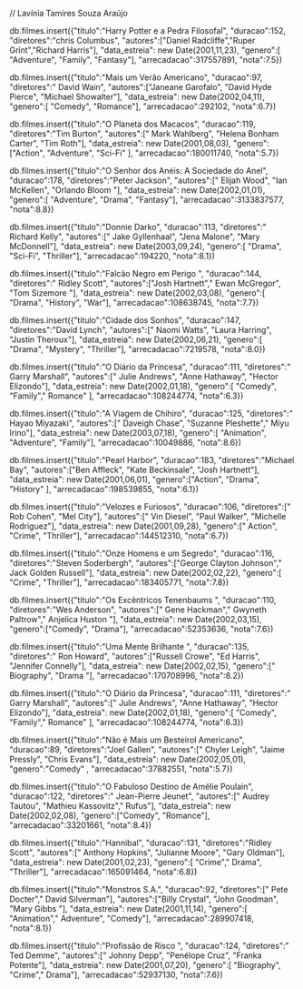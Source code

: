 // Lavínia Tamires Souza Araújo

db.filmes.insert({"titulo":"Harry Potter e a Pedra Filosofal",
"duracao":152,
"diretores":"chris Columbus",
"autores":["Daniel Radcliffe","Ruper Grint","Richard Harris"],
"data_estreia": new Date(2001,11,23),
"genero":[ "Adventure", "Family", "Fantasy"],
"arrecadacao":317557891,
"nota":7.5})

db.filmes.insert({"titulo":"Mais um Verão Americano",
"duracao":97,
"diretores":" David Wain",
"autores":["Janeane Garofalo", "David Hyde Pierce", "Michael Showalter"],
"data_estreia": new Date(2002,04,11),
"genero":[ "Comedy", "Romance"],
"arrecadacao":292102,
"nota":6.7})

db.filmes.insert({"titulo":"O Planeta dos Macacos",
"duracao":119,
"diretores":"Tim Burton",
"autores":[" Mark Wahlberg", "Helena Bonham Carter", "Tim Roth"],
"data_estreia": new Date(2001,08,03),
"genero":["Action", "Adventure", "Sci-Fi" ],
"arrecadacao":180011740,
"nota":5.7})

db.filmes.insert({"titulo":"O Senhor dos Anéis: A Sociedade do Anel",
"duracao":178,
"diretores":"Peter Jackson",
"autores":[" Elijah Wood", "Ian McKellen", "Orlando Bloom "],
"data_estreia": new Date(2002,01,01),
"genero":[ "Adventure", "Drama", "Fantasy"],
"arrecadacao":3133837577,
"nota":8.8})


db.filmes.insert({"titulo":"Donnie Darko",
"duracao":113,
"diretores":" Richard Kelly",
"autores":[" Jake Gyllenhaal", "Jena Malone", "Mary McDonnell"],
"data_estreia": new Date(2003,09,24),
"genero":[ "Drama", "Sci-Fi", "Thriller"],
"arrecadacao":194220,
"nota":8.1})


db.filmes.insert({"titulo":"Falcão Negro em Perigo ",
"duracao":144,
"diretores":" Ridley Scott",
"autores":["Josh Hartnett"," Ewan McGregor", "Tom Sizemore "],
"data_estreia": new Date(2002,03,08),
"genero":[ "Drama", "History", "War"],
"arrecadacao":108638745,
"nota":7.7})


db.filmes.insert({"titulo":"Cidade dos Sonhos",
"duracao":147,
"diretores":"David Lynch",
"autores":[" Naomi Watts", "Laura Harring", "Justin Theroux"],
"data_estreia": new Date(2002,06,21),
"genero":[ "Drama", "Mystery", "Thriller"],
"arrecadacao":7219578,
"nota":8.0})


db.filmes.insert({"titulo":"O Diário da Princesa",
"duracao":111,
"diretores":" Garry Marshall",
"autores":[" Julie Andrews", "Anne Hathaway", "Hector Elizondo"],
"data_estreia": new Date(2002,01,18),
"genero":[ "Comedy", "Family"," Romance" ],
"arrecadacao":108244774,
"nota":6.3})

db.filmes.insert({"titulo":"A Viagem de Chihiro",
"duracao":125,
"diretores":" Hayao Miyazaki",
"autores":[" Daveigh Chase", "Suzanne Pleshette"," Miyu Irino"],
"data_estreia": new Date(2003,07,18),
"genero":[ "Animation", "Adventure", "Family"],
"arrecadacao":10049886,
"nota":8.6})


db.filmes.insert({"titulo":"Pearl Harbor",
"duracao":183,
"diretores":"Michael Bay",
"autores":["Ben Affleck", "Kate Beckinsale", "Josh Hartnett"],
"data_estreia": new Date(2001,06,01),
"genero":["Action", "Drama", "History" ],
"arrecadacao":198539855,
"nota":6.1})


db.filmes.insert({"titulo":"Velozes e Furiosos",
"duracao":106,
"diretores":[" Rob Cohen", "Mel City"],
"autores":[" Vin Diesel", "Paul Walker", "Michelle Rodriguez"],
"data_estreia": new Date(2001,09,28),
"genero":[" Action", "Crime", "Thriller"],
"arrecadacao":144512310,
"nota":6.7})

db.filmes.insert({"titulo":"Onze Homens e um Segredo",
"duracao":116,
"diretores":"Steven Soderbergh",
"autores":["George Clayton Johnson"," Jack Golden Russell"],
"data_estreia": new Date(2002,02,22),
"genero":[ "Crime", "Thriller"],
"arrecadacao":183405771,
"nota":7.8})


db.filmes.insert({"titulo":"Os Excêntricos Tenenbaums ",
"duracao":110,
"diretores":"Wes Anderson",
"autores":[" Gene Hackman"," Gwyneth Paltrow"," Anjelica Huston "],
"data_estreia": new Date(2002,03,15),
"genero":["Comedy", "Drama"],
"arrecadacao":52353636,
"nota":7.6})


db.filmes.insert({"titulo":"Uma Mente Brilhante ",
"duracao":135,
"diretores":" Ron Howard",
"autores":["Russell Crowe", "Ed Harris", "Jennifer Connelly"],
"data_estreia": new Date(2002,02,15),
"genero":[" Biography", "Drama "],
"arrecadacao":170708996,
"nota":8.2})


db.filmes.insert({"titulo":"O Diário da Princesa",
"duracao":111,
"diretores":" Garry Marshall",
"autores":[" Julie Andrews", "Anne Hathaway", "Hector Elizondo"],
"data_estreia": new Date(2002,01,18),
"genero":[ "Comedy", "Family"," Romance" ],
"arrecadacao":108244774,
"nota":6.3})




db.filmes.insert({"titulo":"Não é Mais um Besteirol Americano",
"duracao":89,
"diretores":"Joel Gallen",
"autores":[" Chyler Leigh", "Jaime Pressly", "Chris Evans"],
"data_estreia": new Date(2002,05,01),
"genero":"Comedy" ,
"arrecadacao":37882551,
"nota":5.7})

db.filmes.insert({"titulo":"O Fabuloso Destino de Amélie Poulain",
"duracao":122,
"diretores":" Jean-Pierre Jeunet",
"autores":[" Audrey Tautou", "Mathieu Kassovitz"," Rufus"],
"data_estreia": new Date(2002,02,08),
"genero":["Comedy", "Romance"],
"arrecadacao":33201661,
"nota":8.4})

db.filmes.insert({"titulo":"Hannibal",
"duracao":131,
"diretores":"Ridley Scott",
"autores":[" Anthony Hopkins", "Julianne Moore", "Gary Oldman"],
"data_estreia": new Date(2001,02,23),
"genero":[ "Crime"," Drama", "Thriller"],
"arrecadacao":165091464,
"nota":6.8})


db.filmes.insert({"titulo":"Monstros S.A.",
"duracao":92,
"diretores":[" Pete Docter"," David Silverman"],
"autores":["Billy Crystal", "John Goodman", "Mary Gibbs "],
"data_estreia": new Date(2001,11,14),
"genero":[ "Animation"," Adventure", "Comedy"],
"arrecadacao":289907418,
"nota":8.1})

db.filmes.insert({"titulo":"Profissão de Risco ",
"duracao":124,
"diretores":" Ted Demme",
"autores":[" Johnny Depp", "Penélope Cruz", "Franka Potente"],
"data_estreia": new Date(2001,07,20),
"genero":[ "Biography", "Crime"," Drama"],
"arrecadacao":52937130,
"nota":7.6})
